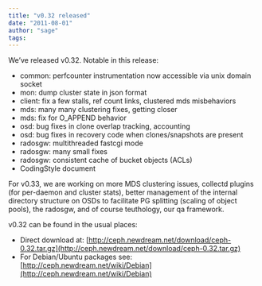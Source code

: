 ```yaml
---
title: "v0.32 released"
date: "2011-08-01"
author: "sage"
tags: 
---
```


We’ve released v0.32. Notable in this release:

- common: perfcounter instrumentation now accessible via unix domain socket
- mon: dump cluster state in json format
- client: fix a few stalls, ref count links, clustered mds misbehaviors
- mds: many many clustering fixes, getting closer
- mds: fix for O\_APPEND behavior
- osd: bug fixes in clone overlap tracking, accounting
- osd: bug fixes in recovery code when clones/snapshots are present
- radosgw: multithreaded fastcgi mode
- radosgw: many small fixes
- radosgw: consistent cache of bucket objects (ACLs)
- CodingStyle document

For v0.33, we are working on more MDS clustering issues, collectd plugins (for per-daemon and cluster stats), better management of the internal directory structure on OSDs to facilitate PG splitting (scaling of object pools), the radosgw, and of course teuthology, our qa framework.

v0.32 can be found in the usual places:

- Direct download at: [http://ceph.newdream.net/download/ceph-0.32.tar.gz](http://ceph.newdream.net/download/ceph-0.32.tar.gz)
- For Debian/Ubuntu packages see: [http://ceph.newdream.net/wiki/Debian](http://ceph.newdream.net/wiki/Debian)

